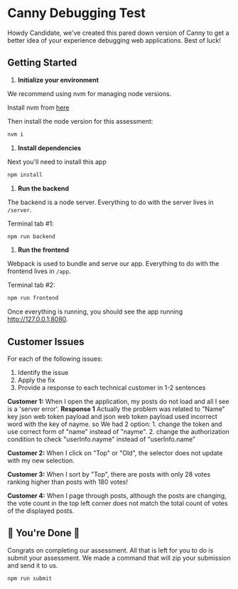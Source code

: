 # Canny Debugging Test

Howdy Candidate, we've created this pared down version of Canny to get a better idea of your experience debugging web applications. Best of luck!

## Getting Started

1. **Initialize your environment**

We recommend using nvm for managing node versions.

Install nvm from [here](https://github.com/creationix/nvm)

Then install the node version for this assessment:

```sh
nvm i
```

1. **Install dependencies**

Next you'll need to install this app

```sh
npm install
```

1. **Run the backend**

The backend is a node server. Everything to do with the server lives in `/server`.

Terminal tab #1:

```sh
npm run backend
```

1. **Run the frontend**

Webpack is used to bundle and serve our app. Everything to do with the frontend lives in `/app`.

Terminal tab #2:

```sh
npm run frontend
```

Once everything is running, you should see the app running http://127.0.0.1:8080.

## Customer Issues

For each of the following issues:

1. Identify the issue
1. Apply the fix
1. Provide a response to each technical customer in 1-2 sentences

**Customer 1:** When I open the application, my posts do not load and all I see is a 'server error'. 
**Response 1** Actually the problem was related to "Name" key json web token payload and json web token payload used incorrect word with the key of nayme. so We had 2 option: 1. change the token and use correct form of "name" instead of "nayme". 2. change the authorization condition to check "userInfo.nayme" instead of "userInfo.name"

**Customer 2:** When I click on "Top" or "Old", the selector does not update with my new selection.

**Customer 3:** When I sort by "Top", there are posts with only 28 votes ranking higher than posts with 180 votes!

**Customer 4:** When I page through posts, although the posts are changing, the vote count in the top left corner does not match the total count of votes of the displayed posts.

## 🎉 You're Done 🎉

Congrats on completing our assessment. All that is left for you to do is submit your assessment. We made a command that will zip your submission and send it to us.

```sh
npm run submit
```

